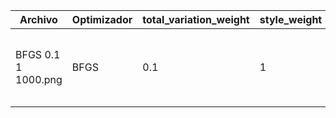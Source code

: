 | Archivo | Optimizador | total_variation_weight | style_weight | content_weight | Image |
| --- | --- | --- | --- | --- | --- |
| BFGS 0.1 1 1000.png | BFGS | 0.1 | 1 | 1000 | <img style="-webkit-user-select: none;margin: auto;cursor: zoom-in;background-color: hsl(0, 0%, 90%);transition: background-color 300ms;" src="/BFGS%200.1%201%201000.png" width="153.3" height="118.3"> | 
